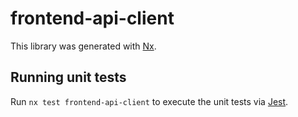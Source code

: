 # frontend-api-client

This library was generated with [Nx](https://nx.dev).

## Running unit tests

Run `nx test frontend-api-client` to execute the unit tests via [Jest](https://jestjs.io).
